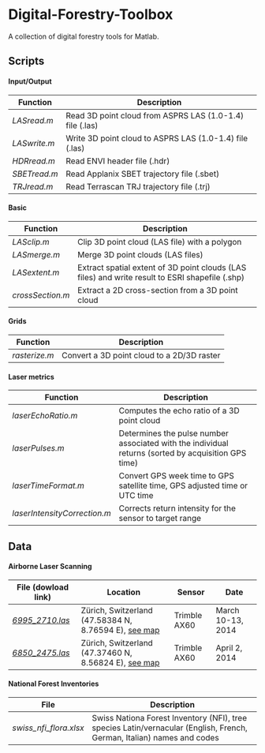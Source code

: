 # Digital-Forestry-Toolbox
A collection of digital forestry tools for Matlab.


## Scripts

#### Input/Output

| Function        | Description                                                       | 
| --------------- | ----------------------------------------------------------------- | 
| *LASread.m*     | Read 3D point cloud from ASPRS LAS (1.0-1.4) file (.las)          | 
| *LASwrite.m*    | Write 3D point cloud to ASPRS LAS (1.0-1.4) file (.las)           | 
| *HDRread.m*     | Read ENVI header file (.hdr)                                      | 
| *SBETread.m*    | Read Applanix SBET trajectory file (.sbet)                        | 
| *TRJread.m*     | Read Terrascan TRJ trajectory file (.trj)                         | 

#### Basic

| Function         | Description                                                       | 
| ---------------- | ----------------------------------------------------------------- | 
| *LASclip.m*      | Clip 3D point cloud (LAS file) with a polygon               |
| *LASmerge.m*     | Merge 3D point clouds (LAS files)                           | 
| *LASextent.m*    | Extract spatial extent of 3D point clouds (LAS files) and write result to ESRI shapefile (.shp)| 
| *crossSection.m* | Extract a 2D cross-section from a 3D point cloud| 

#### Grids

| Function        | Description                                                       | 
| --------------- | ----------------------------------------------------------------- | 
| *rasterize.m*   | Convert a 3D point cloud to a 2D/3D raster                        | 

#### Laser metrics

| Function           | Description                                                       | 
| ------------------ | ----------------------------------------------------------------- | 
| *laserEchoRatio.m* | Computes the echo ratio of a 3D point cloud                       | 
| *laserPulses.m*     | Determines the pulse number associated with the individual returns (sorted by acquisition GPS time) |
| *laserTimeFormat.m* | Convert GPS week time to GPS satellite time, GPS adjusted time or UTC time |
| *laserIntensityCorrection.m* | Corrects return intensity for the sensor to target range |


## Data

#### Airborne Laser Scanning

| File (dowload link)       | Location                                                          | Sensor       | Date              |
| ------------------------- | ----------------------------------------------------------------- | ------------ | ----------------- |
| [*6995_2710.las*][1]        |  Zürich, Switzerland (47.58384 N, 8.76594 E), [see map][2]        | Trimble AX60 | March 10-13, 2014 |
| [*6850_2475.las*][3]        |  Zürich, Switzerland (47.37460 N, 8.56824 E), [see map][4]        | Trimble AX60 | April 2, 2014 |

#### National Forest Inventories

| File                      | Description                                                       |
| ------------------------- | ----------------------------------------------------------------- |
| *swiss_nfi_flora.xlsx*  | Swiss Nationa Forest Inventory (NFI), tree species Latin/vernacular (English, French, German, Italian) names and codes |


[1]: http://maps.zh.ch/download/hoehen/2014/lidar/6995_2710.laz
[2]: https://map.geo.admin.ch/?topic=ech&lang=fr&bgLayer=ch.swisstopo.swissimage&layers=ch.swisstopo.zeitreihen,ch.bfs.gebaeude_wohnungs_register,ch.bafu.wrz-wildruhezonen_portal,ch.swisstopo.swisstlm3d-wanderwege&layers_visibility=false,false,false,false&layers_timestamp=18641231,,,&X=271212&Y=699817&zoom=10&crosshair=marker                                           

[3]: http://maps.zh.ch/download/hoehen/2014/lidar/6850_2475.laz
[4]: https://map.geo.admin.ch/?topic=ech&lang=fr&bgLayer=ch.swisstopo.swissimage&layers=ch.swisstopo.zeitreihen,ch.bfs.gebaeude_wohnungs_register,ch.bafu.wrz-wildruhezonen_portal,ch.swisstopo.swisstlm3d-wanderwege&layers_visibility=false,false,false,false&layers_timestamp=18641231,,,&X=247761&Y=685308&zoom=9&crosshair=marker
